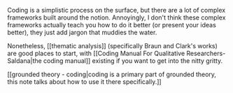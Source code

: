 Coding is a simplistic process on the surface, but there are a lot of complex frameworks built around the notion. Annoyingly, I don't think these complex frameworks actually teach you how to do it better (or present your ideas better), they just add jargon that muddies the water.

Nonetheless, [[thematic analysis]] (specifically Braun and Clark's works) are good places to start, with [[Coding Manual For Qualitative Researchers-Saldana|the coding manual]] existing if you want to get into the nitty gritty.

[[grounded theory - coding|coding is a primary part of grounded theory, this note talks about how to use it there specifically.]]

